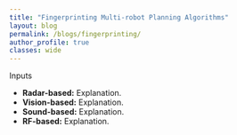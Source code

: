 ```yaml
---
title: "Fingerprinting Multi-robot Planning Algorithms"
layout: blog
permalink: /blogs/fingerprinting/
author_profile: true
classes: wide
---
```


<style>
.page__title {
    color: #494e52 !important;
    font-weight: bold;
}

.page__content {
    font-size: 1em;
    color: #494e52;
    line-height: 1.5;
}

.page__content .blog-date {
    font-size: 1em;
    color: #7a8288;
    margin-bottom: 1em;
}

.page__content .blog-section {
    margin-bottom: 1.5em;
}

.page__content .blog-section-title {
    font-size: 1.2em;
    font-weight: bold;
    margin-bottom: 0.8em;
    color: #494e52;
}

.page__content .blog-image {
    text-align: center;
    margin: 1.5em 0;
}

.page__content .read-time {
    font-size: 1em;
    color: #7a8288; 
    margin-top: 1em;
    margin-bottom: 1.5em;
}

.page__content .read-time-icon {
    margin-right: 0.2em;
}

.page__content p {
    font-size: 1.2em !important;
    line-height: 1.6 !important;
}

.page__content ul,
.page__content li {
    font-size: 1em !important;
    line-height: 1.5 !important;
}
</style>

<div class="blog-section">
    <div class="blog-section-title">Inputs</div>
    <ul>
        <li><strong>Radar-based:</strong> Explanation.</li>
        <li><strong>Vision-based:</strong> Explanation.</li>
        <li><strong>Sound-based:</strong> Explanation.</li>
        <li><strong>RF-based:</strong> Explanation.</li>
    </ul>
</div>